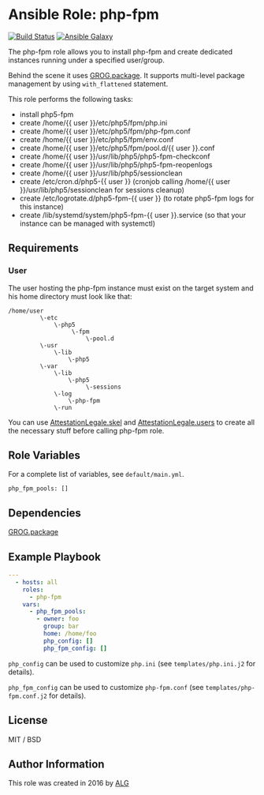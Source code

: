 # Ansible Role: php-fpm

[![Build Status](https://travis-ci.org/AttestationLegale/ansible-role-php-fpm.svg?branch=master)](https://travis-ci.org/AttestationLegale/ansible-role-php-fpm) [![Ansible Galaxy](http://img.shields.io/badge/ansible--galaxy-php--fpm-blue.svg)](https://galaxy.ansible.com/AttestationLegale/php-fpm/)

The php-fpm role allows you to install php-fpm and create dedicated instances  running under a specified user/group.

Behind the scene it uses [GROG.package](https://galaxy.ansible.com/GROG/package/). It supports multi-level package management by using `with_flattened` statement.

This role performs the following tasks:

  - install php5-fpm
  - create /home/{{ user }}/etc/php5/fpm/php.ini
  - create /home/{{ user }}/etc/php5/fpm/php-fpm.conf
  - create /home/{{ user }}/etc/php5/fpm/env.conf
  - create /home/{{ user }}/etc/php5/fpm/pool.d/{{ user }}.conf
  - create /home/{{ user }}/usr/lib/php5/php5-fpm-checkconf
  - create /home/{{ user }}/usr/lib/php5/php5-fpm-reopenlogs
  - create /home/{{ user }}/usr/lib/php5/sessionclean
  - create /etc/cron.d/php5-{{ user }} (cronjob calling /home/{{ user }}/usr/lib/php5/sessionclean for sessions cleanup)
  - create /etc/logrotate.d/php5-fpm-{{ user }} (to rotate php5-fpm logs for this instance)
  - create /lib/systemd/system/php5-fpm-{{ user }}.service (so that your instance can be managed with systemctl)


## Requirements

### User

The user hosting the php-fpm instance must exist on the target system and his home directory must look like that:

```
/home/user
         \-etc
             \-php5
                  \-fpm
                      \-pool.d
         \-usr
             \-lib
                 \-php5
         \-var
             \-lib
                 \-php5
                      \-sessions
             \-log
                 \-php-fpm
             \-run
```

You can use [AttestationLegale.skel](https://galaxy.ansible.com/AttestationLegale/skel/) and [AttestationLegale.users](https://galaxy.ansible.com/AttestationLegale/users/) to create all the necessary stuff before calling php-fpm role.

## Role Variables

For a complete list of variables, see `default/main.yml`.

    php_fpm_pools: []

## Dependencies

[GROG.package](https://galaxy.ansible.com/GROG/package/)

## Example Playbook

```yaml
---
  - hosts: all
    roles:
      - php-fpm
    vars:
      - php_fpm_pools:
        - owner: foo
          group: bar
          home: /home/foo
          php_config: []
          php_fpm_config: []
```

`php_config` can be used to customize `php.ini` (see `templates/php.ini.j2` for details).

`php_fpm_config` can be used to customize `php-fpm.conf` (see `templates/php-fpm.conf.j2` for details).

## License

MIT / BSD

## Author Information

This role was created in 2016 by [ALG](https://www.attestationlegale.fr)
